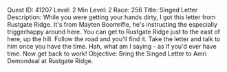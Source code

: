 Quest ID: 41207
Level: 2
Min Level: 2
Race: 256
Title: Singed Letter
Description: While you were getting your hands dirty, I got this letter from Rustgate Ridge. It's from Mayten Boomrifle, he's instructing the especially triggerhappy around here. You can get to Rustgate Ridge just to the east of here, up the hill. Follow the road and you'll find it. Take the letter and talk to him once you have the time. Hah, what am I saying - as if you'd ever have time. Now get back to work!
Objective: Bring the Singed Letter to Amri Demondeal at Rustgate Ridge.
